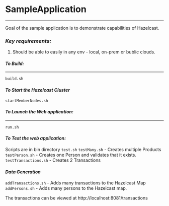 
# **SampleApplication**
___________________

Goal of the sample application is to demonstrate capabilities of Hazelcast.

### *Key requirements:*

1. Should be able to easily in any env - local, on-prem or bublic clouds.


#### *To Build:*
__________

`build.sh`

#### *To Start the Hazelcast Cluster*

`startMemberNodes.sh`


#### *To Launch the Web application:*
________

`run.sh`

#### *To Test the web application:*

Scripts are in bin directory
`test.sh`
`testMany.sh` - Creates multiple Products
`testPerson.sh` - Creates one Person and validates that it exists.
`testTransactions.sh` - Creates 2 Transactions

#### *Data Generation* 
`addTransactions.sh` - Adds many transactions to the Hazelcast Map
`addPersons.sh` - Adds many persons to the Hazelcast map.


The transactions can be viewed at 
http://localhost:8081/transactions








